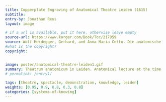 ```yaml
---
title: Copperplate Engraving of Anatomical Theatre Leiden (1615)
subtitle:
entry-by: Jonathan Reus
layout: image

# if a url is available, put it here, otherwise leave empty
source-url: https://www.karger.com/Book/Toc/217959
source: Wolf-Heidegger, Gerhard, and Anna Maria Cetto. Die anatomische Sektion in bildlicher Darstellung&#58; von G. Wolf-Heidegger und Anna Maria Cetto. Karger, 1967.
#what is the copyright?
copyright:


image: poster/anatomical-theatre-leiden1.gif
summary: Theatrum anatomicum in Leiden. Anatomical lecture at the time of Peter Pauw. Copperplate engraving, probably 1615
# permalink: /entry1/

tags: [theatre, spectacle, demonstration, knowledge, leiden]
weights: [0.95, 0.9, 0.8, 0.3, 0.8]
categories: [systems-of-knowing]
---
```

